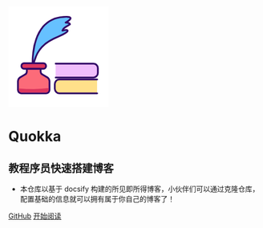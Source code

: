 ![logo](_media/logo.png)

# Quokka

## 教程序员快速搭建博客

-   本仓库以基于 docsify 构建的所见即所得博客，小伙伴们可以通过克隆仓库，配置基础的信息就可以拥有属于你自己的博客了！

[GitHub](https://github.com/mk0314/knowledge_planet)
[开始阅读](README.md)
